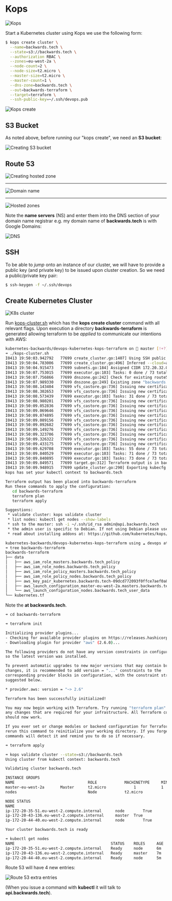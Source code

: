 # Kops

![Kops](images/kops.png)

Start a Kubernetes cluster using Kops we use the following form:

```bash
$ kops create cluster \
  --name=backwards.tech \
  --state=s3://backwards.tech \
  --authorization RBAC \
  --zones=eu-west-2a \
  --node-count=2 \
  --node-size=t2.micro \
  --master-size=t2.micro \
  --master-count=1 \
  --dns-zone=backwards.tech \
  --out=backwards-terraform \
  --target=terraform \
  --ssh-public-key=~/.ssh/devops.pub
```

![Kops create](images/kops-create.png)

## S3 Bucket

As noted above, before running our "kops create", we need an **S3 bucket**:

![Creating S3 bucket](images/creating-s3-bucket.png)

## Route 53

![Creating hosted zone](images/creating-hosted-zone.png)

---

![Domain name](images/domain-name.png)

---

![Hosted zones](images/hosted-zones.png)

Note the **name servers** (NS) and enter them into the DNS section of your domain name registrar e.g. my domain name of **backwards.tech** is with Google Domains:

![DNS](images/dns.png)

## SSH

To be able to *jump* onto an instance of our cluster, we will have to provide a public key (and private key) to be issued upon cluster creation. So we need a public/private key pair:

```bash
$ ssh-keygen -f ~/.ssh/devops
```

## Create Kubernetes Cluster

![K8s cluster](images/k8s-cluster.png)

Run [kops-cluster.sh](../kops-cluster.sh) which has the **kops create cluster** command with all relevant flags. Upon execution a directory **backwards-terraform** is generated allowing terraform to be *applied* to communicate our intentions with AWS:

```bash
kubernetes-backwards/devops-kubernetes-kops-terraform on  master [!+?] using ☁️ devops
➜ ./kops-cluster.sh
I0413 19:50:03.942792   77699 create_cluster.go:1407] Using SSH public key: /Users/davidainslie/.ssh/devops.pub
I0413 19:50:04.783006   77699 create_cluster.go:496] Inferred --cloud=aws from zone "eu-west-2a"
I0413 19:50:04.915473   77699 subnets.go:184] Assigned CIDR 172.20.32.0/19 to subnet eu-west-2a
I0413 19:50:07.753015   77699 executor.go:103] Tasks: 0 done / 73 total; 31 can run
I0413 19:50:07.756866   77699 dnszone.go:242] Check for existing route53 zone to re-use with name "backwards.tech"
I0413 19:50:07.989330   77699 dnszone.go:249] Existing zone "backwards.tech." found; will configure TF to reuse
I0413 19:50:08.143404   77699 vfs_castore.go:736] Issuing new certificate: "apiserver-aggregator-ca"
I0413 19:50:08.302653   77699 vfs_castore.go:736] Issuing new certificate: "ca"
I0413 19:50:08.573439   77699 executor.go:103] Tasks: 31 done / 73 total; 24 can run
I0413 19:50:08.980201   77699 vfs_castore.go:736] Issuing new certificate: "apiserver-aggregator"
I0413 19:50:09.052836   77699 vfs_castore.go:736] Issuing new certificate: "kubelet-api"
I0413 19:50:09.069646   77699 vfs_castore.go:736] Issuing new certificate: "kube-controller-manager"
I0413 19:50:09.074895   77699 vfs_castore.go:736] Issuing new certificate: "apiserver-proxy-client"
I0413 19:50:09.089156   77699 vfs_castore.go:736] Issuing new certificate: "kops"
I0413 19:50:09.092682   77699 vfs_castore.go:736] Issuing new certificate: "kubelet"
I0413 19:50:09.149276   77699 vfs_castore.go:736] Issuing new certificate: "kube-scheduler"
I0413 19:50:09.323706   77699 vfs_castore.go:736] Issuing new certificate: "master"
I0413 19:50:09.326322   77699 vfs_castore.go:736] Issuing new certificate: "kubecfg"
I0413 19:50:09.433175   77699 vfs_castore.go:736] Issuing new certificate: "kube-proxy"
I0413 19:50:09.629708   77699 executor.go:103] Tasks: 55 done / 73 total; 16 can run
I0413 19:50:09.840529   77699 executor.go:103] Tasks: 71 done / 73 total; 2 can run
I0413 19:50:09.840895   77699 executor.go:103] Tasks: 73 done / 73 total; 0 can run
I0413 19:50:09.849571   77699 target.go:312] Terraform output is in backwards-terraform
I0413 19:50:09.948915   77699 update_cluster.go:290] Exporting kubecfg for cluster
kops has set your kubectl context to backwards.tech

Terraform output has been placed into backwards-terraform
Run these commands to apply the configuration:
   cd backwards-terraform
   terraform plan
   terraform apply

Suggestions:
 * validate cluster: kops validate cluster
 * list nodes: kubectl get nodes --show-labels
 * ssh to the master: ssh -i ~/.ssh/id_rsa admin@api.backwards.tech
 * the admin user is specific to Debian. If not using Debian please use the appropriate user based on your OS.
 * read about installing addons at: https://github.com/kubernetes/kops/blob/master/docs/addons.md.
```

```bash
kubernetes-backwards/devops-kubernetes-kops-terraform using ☁️ devops at ☸️ backwards.tech
➜ tree backwards-terraform
backwards-terraform
├── data
│   ├── aws_iam_role_masters.backwards.tech_policy
│   ├── aws_iam_role_nodes.backwards.tech_policy
│   ├── aws_iam_role_policy_masters.backwards.tech_policy
│   ├── aws_iam_role_policy_nodes.backwards.tech_policy
│   ├── aws_key_pair_kubernetes.backwards.tech-09dcd772093f0ffce7aef0a8bfe581ad_public_key
│   ├── aws_launch_configuration_master-eu-west-2a.masters.backwards.tech_user_data
│   └── aws_launch_configuration_nodes.backwards.tech_user_data
└── kubernetes.tf
```

Note the **at backwards.tech**.

```bash
➜ cd backwards-terraform
```

```bash
➜ terraform init

Initializing provider plugins...
- Checking for available provider plugins on https://releases.hashicorp.com...
- Downloading plugin for provider "aws" (2.6.0)...

The following providers do not have any version constraints in configuration,
so the latest version was installed.

To prevent automatic upgrades to new major versions that may contain breaking
changes, it is recommended to add version = "..." constraints to the
corresponding provider blocks in configuration, with the constraint strings
suggested below.

* provider.aws: version = "~> 2.6"

Terraform has been successfully initialized!

You may now begin working with Terraform. Try running "terraform plan" to see
any changes that are required for your infrastructure. All Terraform commands
should now work.

If you ever set or change modules or backend configuration for Terraform,
rerun this command to reinitialize your working directory. If you forget, other
commands will detect it and remind you to do so if necessary.
```

```bash
➜ terraform apply
```

```bash
➜ kops validate cluster --state=s3://backwards.tech
Using cluster from kubectl context: backwards.tech

Validating cluster backwards.tech

INSTANCE GROUPS
NAME								ROLE			MACHINETYPE		MIN		MAX		SUBNETS
master-eu-west-2a		Master		t2.micro			1			1			eu-west-2a
nodes								Node			t2.micro			2			2			eu-west-2a

NODE STATUS
NAME																					ROLE		READY
ip-172-20-35-51.eu-west-2.compute.internal		node		True
ip-172-20-43-136.eu-west-2.compute.internal		master	True
ip-172-20-44-40.eu-west-2.compute.internal		node		True

Your cluster backwards.tech is ready
```

```bash
➜ kubectl get nodes
NAME                                          STATUS    ROLES     AGE       VERSION
ip-172-20-35-51.eu-west-2.compute.internal    Ready     node      6m        v1.11.9
ip-172-20-43-136.eu-west-2.compute.internal   Ready     master    7m        v1.11.9
ip-172-20-44-40.eu-west-2.compute.internal    Ready     node      5m        v1.11.9
```

Route 53 will have 4 new entries:

![Route 53 extra entries](images/route-53-extras.png)

(When you issue a command with **kubectl** it will talk to **api.backwards.tech**).